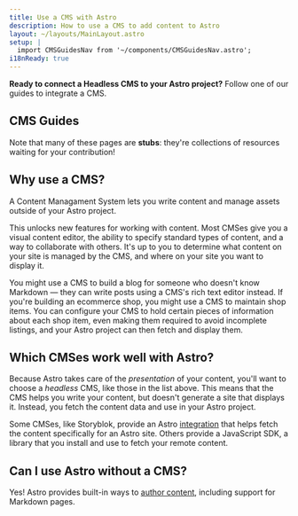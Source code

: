 ```yaml
---
title: Use a CMS with Astro
description: How to use a CMS to add content to Astro
layout: ~/layouts/MainLayout.astro
setup: |
  import CMSGuidesNav from '~/components/CMSGuidesNav.astro';
i18nReady: true
---
```


**Ready to connect a Headless CMS to your Astro project?** Follow one of our guides to integrate a CMS.

## CMS Guides

<CMSGuidesNav />

Note that many of these pages are **stubs**: they're collections of resources waiting for your contribution!

## Why use a CMS?

A Content Managament System lets you write content and manage assets outside of your Astro project.

This unlocks new features for working with content. Most CMSes give you a visual content editor, the ability to specify standard types of content, and a way to collaborate with others. It's up to you to determine what content on your site is managed by the CMS, and where on your site you want to display it.

You might use a CMS to build a blog for someone who doesn't know Markdown — they can write posts using a CMS's rich text editor instead. If you're building an ecommerce shop, you might use a CMS to maintain shop items. You can configure your CMS to hold certain pieces of information about each shop item, even making them required to avoid incomplete listings, and your Astro project can then fetch and display them.


## Which CMSes work well with Astro?

Because Astro takes care of the _presentation_ of your content, you'll want to choose a _headless_ CMS, like those in the list above. This means that the CMS helps you write your content, but doesn't generate a site that displays it. Instead, you fetch the content data and use in your Astro project. 

Some CMSes, like Storyblok, provide an Astro [integration](/en/guides/integrations-guide/) that helps fetch the content specifically for an Astro site. Others provide a JavaScript SDK, a library that you install and use to fetch your remote content.

## Can I use Astro without a CMS?

Yes! Astro provides built-in ways to [author content](/en/guides/content/), including support for Markdown pages.

